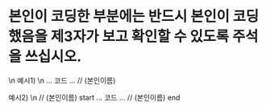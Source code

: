 # 본인이 코딩한 부분에는 반드시 본인이 코딩했음을 제3자가 보고 확인할 수 있도록 주석을 쓰십시오.
\n
예시1) \n
... 코드 ... // (본인이름)

예시2) \n
// (본인이름) start
 ... 
 코드 
 ...
// (본인이름) end
